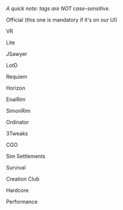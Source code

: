 *A quick note: tags are NOT case-sensitive.*

Official (this one is mandatory if it's on our UI)

VR

Lite

JSawyer

LotD

Requiem

Horizon

EnaiRim

SimonRim

Ordinator

3Tweaks

CGO

Sim Settlements

Survival

Creation Club

Hardcore

Performance


